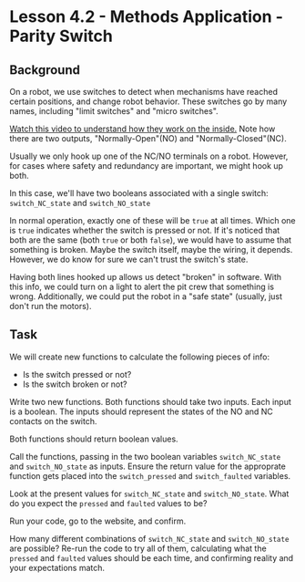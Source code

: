 # Lesson 4.2 - Methods Application - Parity Switch

## Background

On a robot, we use switches to detect when mechanisms have reached certain positions, and change robot behavior. These switches go by many names, including "limit switches" and "micro switches". 

[Watch this video to understand how they work on the inside.](https://www.youtube.com/watch?v=q6nP1FjxAMU) Note how there are two outputs, "Normally-Open"(NO) and "Normally-Closed"(NC).

Usually we only hook up one of the NC/NO terminals on a robot. However, for cases where safety and redundancy are important, we might hook up both.

In this case, we'll have two booleans associated with a single switch: `switch_NC_state` and `switch_NO_state`

In normal operation, exactly one of these will be `true` at all times. Which one is `true` indicates whether the switch is pressed or not. If it's noticed that both are the same (both `true` or both `false`), we would have to assume that something is broken. Maybe the switch itself, maybe the wiring, it depends. However, we do know for sure we can't trust the switch's state. 

Having both lines hooked up allows us detect "broken" in software. With this info, we could turn on a light to alert the pit crew that something is wrong. Additionally, we could put the robot in a "safe state" (usually, just don't run the motors). 

## Task

We will create new functions to calculate the following pieces of info:
* Is the switch pressed or not?
* Is the switch broken or not?

Write two new functions. Both functions should take two inputs. Each input is a boolean. The inputs should represent the states of the NO and NC contacts on the switch.

Both functions should return boolean values. 

Call the functions, passing in the two boolean variables `switch_NC_state` and `switch_NO_state` as inputs. Ensure the return value for the approprate function gets placed into the `switch_pressed` and `switch_faulted` variables.

Look at the present values for `switch_NC_state` and `switch_NO_state`. What do you expect the `pressed` and `faulted` values to be?

Run your code, go to the website, and confirm.

How many different combinations of `switch_NC_state` and `switch_NO_state` are possible? Re-run the code to try all of them, calculating what the  `pressed` and `faulted` values should be each time, and confirming reality and your expectations match.

